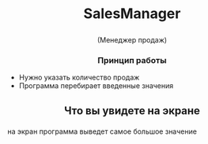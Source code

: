 # <p style="text-align:center">SalesManager</p> 
<p style="text-align:center">(Менеджер продаж)</p>

### <p style="text-align:center">Принцип работы</p> 
* Нужно указать количество продаж 
* Программа перебирает введенные значения

## <p style="text-align:center">Что вы увидете на экране</p>
на экран программа выведет самое большое значение